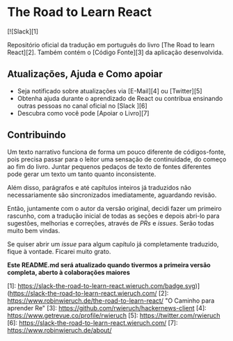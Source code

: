 # The Road to Learn React

[!\[Slack][1]

Repositório oficial da tradução em português do livro [The Road to learn React][2]. Também contém o [Código Fonte][3] da aplicação desenvolvida.

## Atualizações, Ajuda e Como apoiar

* Seja notificado sobre atualizações via [E-Mail][4] ou [Twitter][5]
* Obtenha ajuda durante o aprendizado de React ou contribua ensinando outras pessoas no canal oficial no [Slack ][6]
* Descubra como você pode [Apoiar o Livro][7]

## Contribuindo

Um texto narrativo funciona de forma um pouco diferente de códigos-fonte, pois precisa passar para o leitor uma sensação de continuidade, do começo ao fim do livro. Juntar pequenos pedaços de texto de fontes diferentes pode gerar um texto um tanto quanto inconsistente.

Além disso, parágrafos e até capítulos inteiros já traduzidos não necessariamente são sincronizados imediatamente, aguardando revisão.

Então, juntamente com o autor da versão original, decidi fazer um primeiro rascunho, com a tradução inicial de todas as seções e depois abri-lo para sugestões, melhorias e correções, através de _PRs_ e _issues_. Serão todas muito bem vindas.

Se quiser abrir um _issue_ para algum capítulo já completamente traduzido, fique à vontade. Ficarei muito grato.

**Este README.md será atualizado quando tivermos a primeira versão completa, aberto à colaborações maiores**

[1]:	https://slack-the-road-to-learn-react.wieruch.com/badge.svg)](https://slack-the-road-to-learn-react.wieruch.com/
[2]:	https://www.robinwieruch.de/the-road-to-learn-react/ "O Caminho para aprender Re"
[3]:	https://github.com/rwieruch/hackernews-client
[4]:	https://www.getrevue.co/profile/rwieruch
[5]:	https://twitter.com/rwieruch
[6]:	https://slack-the-road-to-learn-react.wieruch.com/
[7]:	https://www.robinwieruch.de/about/